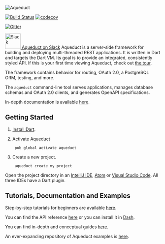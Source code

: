 ![Aqueduct](https://raw.githubusercontent.com/stablekernel/aqueduct/master/images/aqueduct.png)

[![Build Status](https://travis-ci.org/stablekernel/aqueduct.svg?branch=master)](https://travis-ci.org/stablekernel/aqueduct) [![codecov](https://codecov.io/gh/stablekernel/aqueduct/branch/master/graph/badge.svg)](https://codecov.io/gh/stablekernel/aqueduct)

[![Gitter](https://badges.gitter.im/dart-lang/server.svg)](https://gitter.im/dart-lang/server?utm_source=badge&utm_medium=badge&utm_campaign=pr-badge)

<a href="http://slackaqueductsignup.herokuapp.com/"><img src="https://assets.brandfolder.com/ubhnmsn4/original/Slack_Mark_Web.png" alt="Slack" width="50" height="50"/>
Aqueduct on Slack</a>
Aqueduct is a server-side framework for building and deploying multi-threaded REST applications. It is written in Dart and targets the Dart VM. Its goal is to provide an integrated, consistently styled API. If this is your first time viewing Aqueduct, check out [the tour](https://aqueduct.io/docs/tour/).

The framework contains behavior for routing, OAuth 2.0, a PostgreSQL ORM, testing, and more.

The `aqueduct` command-line tool serves applications, manages database schemas and OAuth 2.0 clients, and generates OpenAPI specifications.

In-depth documentation is available [here](https://aqueduct.io/docs).

## Getting Started

1. [Install Dart](https://www.dartlang.org/install).
2. Activate Aqueduct

        pub global activate aqueduct

3. Create a new project.

        aqueduct create my_project

Open the project directory in an [IntelliJ IDE](https://www.jetbrains.com/idea/download/), [Atom](https://atom.io) or [Visual Studio Code](https://code.visualstudio.com). All three IDEs have a Dart plugin.

## Tutorials, Documentation and Examples

Step-by-step tutorials for beginners are available [here](https://aqueduct.io/docs/tut/getting-started).

You can find the API reference [here](https://www.dartdocs.org/documentation/aqueduct/latest) or you can install it in [Dash](https://kapeli.com/docsets#dartdoc).

You can find in-depth and conceptual guides [here](https://aqueduct.io/docs/).

An ever-expanding repository of Aqueduct examples is [here](https://github.com/stablekernel/aqueduct_examples).

